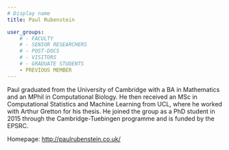 ```yaml
---
# Display name
title: Paul Rubenstein

user_groups:
    # - FACULTY
    # - SENIOR RESEARCHERS
    # - POST-DOCS
    # - VISITORS
    # - GRADUATE STUDENTS
    - PREVIOUS MEMBER
---
```




Paul graduated from the University of Cambridge with a BA in Mathematics and an MPhil in Computational Biology. He then received an MSc in Computational Statistics and Machine Learning from UCL, where he worked with Arthur Gretton for his thesis. He joined the group as a PhD student in 2015 through the Cambridge-Tuebingen programme and is funded by the EPSRC.

Homepage:  http://paulrubenstein.co.uk/